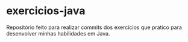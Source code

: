 # exercicios-java
Repositório feito para realizar commits dos exercícios que pratico para desenvolver minhas habilidades em Java.
